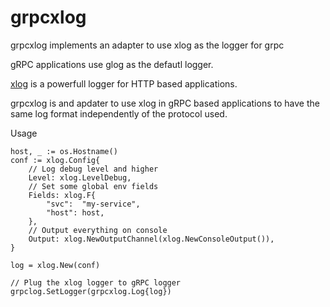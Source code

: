 # grpcxlog
grpcxlog implements an adapter to use xlog as the logger for grpc

gRPC applications use glog as the defautl logger.

[xlog](https://github.com/rs/xlog) is a powerfull logger for HTTP based applications.

grpcxlog is and apdater to use xlog in gRPC based applications to have the same log format independently of the protocol used.

Usage

	host, _ := os.Hostname()
	conf := xlog.Config{
		// Log debug level and higher
		Level: xlog.LevelDebug,
		// Set some global env fields
		Fields: xlog.F{
			"svc":  "my-service",
			"host": host,
		},
		// Output everything on console
		Output: xlog.NewOutputChannel(xlog.NewConsoleOutput()),
	}
	
	log = xlog.New(conf)
	
	// Plug the xlog logger to gRPC logger
	grpclog.SetLogger(grpcxlog.Log{log})
